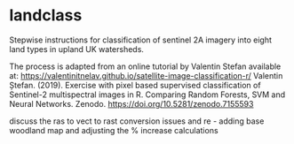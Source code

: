 # landclass
Stepwise instructions for classification of sentinel 2A imagery  into eight land types in upland UK watersheds.

The process is adapted from an online tutorial by Valentin Stefan available at:
https://valentinitnelav.github.io/satellite-image-classification-r/
Valentin Ștefan. (2019). Exercise with pixel based supervised classification of Sentinel-2 multispectral images in R. Comparing Random Forests, SVM and Neural Networks. Zenodo. https://doi.org/10.5281/zenodo.7155593


discuss the ras to vect to rast conversion issues and re - adding base woodland map and adjusting the % increase calculations
